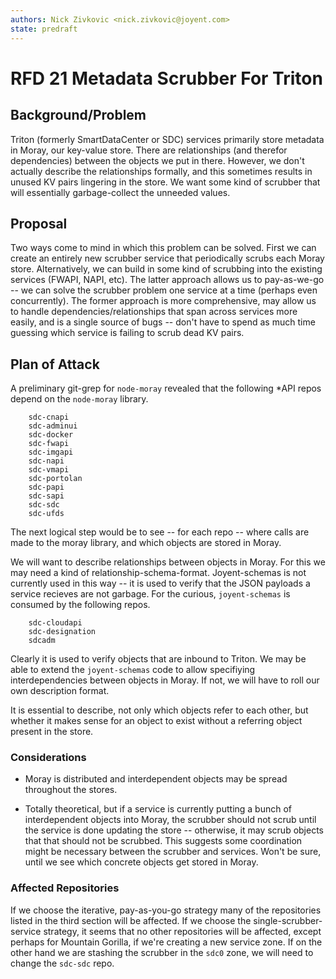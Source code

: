 ```yaml
---
authors: Nick Zivkovic <nick.zivkovic@joyent.com>
state: predraft
---
```


<!--
    This Source Code Form is subject to the terms of the Mozilla Public
    License, v. 2.0. If a copy of the MPL was not distributed with this
    file, You can obtain one at http://mozilla.org/MPL/2.0/.
-->

# RFD 21 Metadata Scrubber For Triton


## Background/Problem

Triton (formerly SmartDataCenter or SDC) services primarily store metadata in Moray, our key-value store. There are
relationships (and therefor dependencies) between the objects we put in there.
However, we don't actually describe the relationships formally, and this
sometimes results in unused KV pairs lingering in the store. We want some kind
of scrubber that will essentially garbage-collect the unneeded values.

## Proposal

Two ways come to mind in which this problem can be solved. First we can create
an entirely new scrubber service that periodically scrubs each Moray store.
Alternatively, we can build in some kind of scrubbing into the existing
services (FWAPI, NAPI, etc). The latter approach allows us to pay-as-we-go --
we can solve the scrubber problem one service at a time (perhaps even
concurrently). The former approach is more comprehensive, may allow us to
handle dependencies/relationships that span across services more easily, and is
a single source of bugs -- don't have to spend as much time guessing which
service is failing to scrub dead KV pairs.

## Plan of Attack

A preliminary git-grep for `node-moray` revealed that the following \*API repos
depend on the `node-moray` library.

        sdc-cnapi
        sdc-adminui
        sdc-docker
        sdc-fwapi
        sdc-imgapi
        sdc-napi
        sdc-vmapi
        sdc-portolan
        sdc-papi
        sdc-sapi
        sdc-sdc
        sdc-ufds

The next logical step would be to see -- for each repo -- where calls are made
to the moray library, and which objects are stored in Moray.

We will want to describe relationships between objects in Moray. For this we
may need a kind of relationship-schema-format. Joyent-schemas is not currently
used in this way -- it is used to verify that the JSON payloads a service
recieves are not garbage. For the curious, `joyent-schemas` is consumed by the
following repos.

        sdc-cloudapi
        sdc-designation
        sdcadm

Clearly it is used to verify objects that are inbound to Triton. We may be able to
extend the `joyent-schemas` code to allow specifiying interdependencies between
objects in Moray. If not, we will have to roll our own description format.

It is essential to describe, not only which objects refer to each other, but
whether it makes sense for an object to exist without a referring object
present in the store.

### Considerations

 - Moray is distributed and interdependent objects may be spread throughout the
   stores.

 - Totally theoretical, but if a service is currently putting a bunch of
   interdependent objects into Moray, the scrubber should not scrub until the
   service is done updating the store -- otherwise, it may scrub objects that
   that should not be scrubbed.  This suggests some coordination might be
   necessary between the scrubber and services. Won't be sure, until we see
   which concrete objects get stored in Moray.

### Affected Repositories

If we choose the iterative, pay-as-you-go strategy many of the repositories
listed in the third section will be affected. If we choose the
single-scrubber-service strategy, it seems that no other repositories will be
affected, except perhaps for Mountain Gorilla, if we're creating a new service
zone. If on the other hand we are stashing the scrubber in the `sdc0` zone, we
will need to change the `sdc-sdc` repo.
